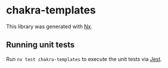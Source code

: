 # chakra-templates

This library was generated with [Nx](https://nx.dev).

## Running unit tests

Run `nx test chakra-templates` to execute the unit tests via [Jest](https://jestjs.io).

